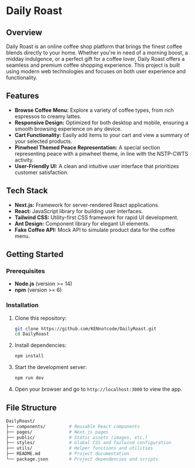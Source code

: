 # Daily Roast

## Overview
Daily Roast is an online coffee shop platform that brings the finest coffee blends directly to your home. Whether you're in need of a morning boost, a midday indulgence, or a perfect gift for a coffee lover, Daily Roast offers a seamless and premium coffee shopping experience. This project is built using modern web technologies and focuses on both user experience and functionality.

## Features
- **Browse Coffee Menu:** Explore a variety of coffee types, from rich espressos to creamy lattes.
- **Responsive Design:** Optimized for both desktop and mobile, ensuring a smooth browsing experience on any device.
- **Cart Functionality:** Easily add items to your cart and view a summary of your selected products.
- **Pinwheel Themed Peace Representation:** A special section representing peace with a pinwheel theme, in line with the NSTP-CWTS activity.
- **User-Friendly UI:** A clean and intuitive user interface that prioritizes customer satisfaction.

## Tech Stack
- **Next.js:** Framework for server-rendered React applications.
- **React:** JavaScript library for building user interfaces.
- **Tailwind CSS:** Utility-first CSS framework for rapid UI development.
- **Ant Design:** Component library for elegant UI elements.
- **Fake Coffee API:** Mock API to simulate product data for the coffee menu.

## Getting Started
### Prerequisites
- **Node.js** (version >= 14)
- **npm** (version >= 6)

### Installation
1. Clone this repository:
    ```bash
    git clone https://github.com/KENnotcode/DailyRoast.git
    cd DailyRoast
    ```

2. Install dependencies:
    ```bash
    npm install
    ```

3. Start the development server:
    ```bash
    npm run dev
    ```

4. Open your browser and go to `http://localhost:3000` to view the app.

## File Structure
```bash
DailyRoast/
├── components/         # Reusable React components
├── pages/              # Next.js pages
├── public/             # Static assets (images, etc.)
├── styles/             # Global CSS and Tailwind configuration
├── utils/              # Helper functions and utilities
├── README.md           # Project documentation
└── package.json        # Project dependencies and scripts